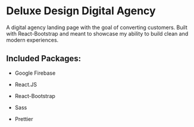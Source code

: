 # Deluxe Design Digital Agency

A digital agency landing page with the goal of converting customers. Built with React-Bootstrap and meant to showcase my ability to build clean and modern experiences.

## Included Packages:

- Google Firebase

- React.JS

- React-Bootstrap

- Sass

- Prettier
